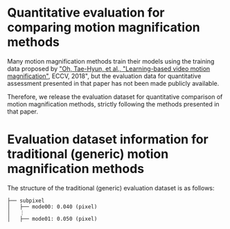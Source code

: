 # Quantitative evaluation for comparing motion magnification methods

Many motion magnification methods train their models using the training data proposed by ["Oh, Tae-Hyun, et al., "Learning-based video motion magnification"](https://arxiv.org/abs/1804.02684), ECCV, 2018", but the evaluation data for quantitative assessment presented in that paper has not been made publicly available.

Therefore, we release the evaluation dataset for quantitative comparison of motion magnification methods, strictly following the methods presented in that paper.

# Evaluation dataset information for traditional (generic) motion magnification methods

The structure of the traditional (generic) evaluation dataset is as follows:

    ├── subpixel
    │   ├── mode00: 0.040 (pixel)
    │   ⋮
    │   ├── mode01: 0.050 (pixel)

